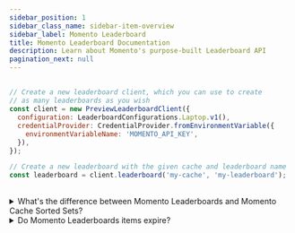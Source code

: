 ```yaml
---
sidebar_position: 1
sidebar_class_name: sidebar-item-overview
sidebar_label: Momento Leaderboard
title: Momento Leaderboard Documentation
description: Learn about Momento's purpose-built Leaderboard API
pagination_next: null
---
```


##









##

###











###

```javascript
// Create a new leaderboard client, which you can use to create
// as many leaderboards as you wish
const client = new PreviewLeaderboardClient({
  configuration: LeaderboardConfigurations.Laptop.v1(),
  credentialProvider: CredentialProvider.fromEnvironmentVariable({
    environmentVariableName: 'MOMENTO_API_KEY',
  }),
});

// Create a new leaderboard with the given cache and leaderboard name
const leaderboard = client.leaderboard('my-cache', 'my-leaderboard');
```

###





##

<details>
  <summary>What's the difference between Momento Leaderboards and Momento Cache Sorted Sets?</summary>
  Momento Leaderboards have a much more efficient memory footprint, allowing us to scale to tens of millions of elements, and the APIs were built with gaming use cases specifically in mind.
</details>

<details>
  <summary>Do Momento Leaderboards items expire?</summary>
  No, Momento Leaderboards items have no TTL.
</details>
